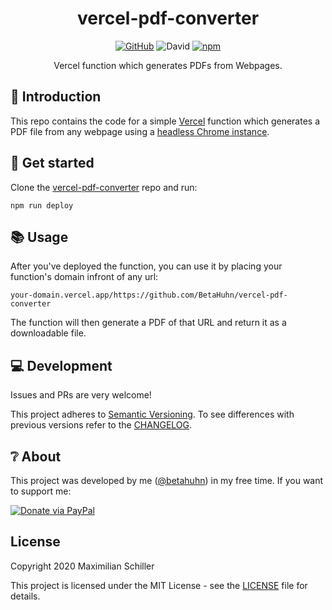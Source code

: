 <div align="center">
  
# vercel-pdf-converter

[![GitHub](https://img.shields.io/github/license/mashape/apistatus.svg)](https://github.com/BetaHuhn/vercel-pdf-converter/blob/master/LICENSE) ![David](https://img.shields.io/david/betahuhn/vercel-pdf-converter) [![npm](https://img.shields.io/npm/v/vercel-pdf-converter)](https://www.npmjs.com/package/vercel-pdf-converter)

Vercel function which generates PDFs from Webpages.

</div>

## 👋 Introduction

This repo contains the code for a simple [Vercel](https://vercel.com) function which generates a PDF file from any webpage using a [headless Chrome instance](https://github.com/puppeteer/puppeteer).

## 🚀 Get started

Clone the [vercel-pdf-converter](https://github.com/BetaHuhn/vercel-pdf-converter) repo and run:
```shell
npm run deploy
```

## 📚 Usage

After you've deployed the function, you can use it by placing your function's domain infront of any url:

```
your-domain.vercel.app/https://github.com/BetaHuhn/vercel-pdf-converter
```

The function will then generate a PDF of that URL and return it as a downloadable file.

## 💻 Development

Issues and PRs are very welcome!

This project adheres to [Semantic Versioning](https://semver.org/spec/v2.0.0.html). To see differences with previous versions refer to the [CHANGELOG](CHANGELOG.md).

## ❔ About

This project was developed by me ([@betahuhn](https://github.com/BetaHuhn)) in my free time. If you want to support me:

[![Donate via PayPal](https://img.shields.io/badge/paypal-donate-009cde.svg)](https://www.paypal.com/cgi-bin/webscr?cmd=_s-xclick&hosted_button_id=394RTSBEEEFEE)

## License

Copyright 2020 Maximilian Schiller

This project is licensed under the MIT License - see the [LICENSE](LICENSE) file for details.
